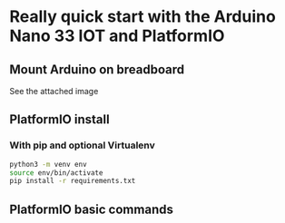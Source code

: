 # Really quick start with the Arduino Nano 33 IOT and PlatformIO

## Mount Arduino on breadboard

See the attached image

## PlatformIO install

### With pip and optional Virtualenv

```sh
python3 -m venv env
source env/bin/activate
pip install -r requirements.txt
```

## PlatformIO basic commands

